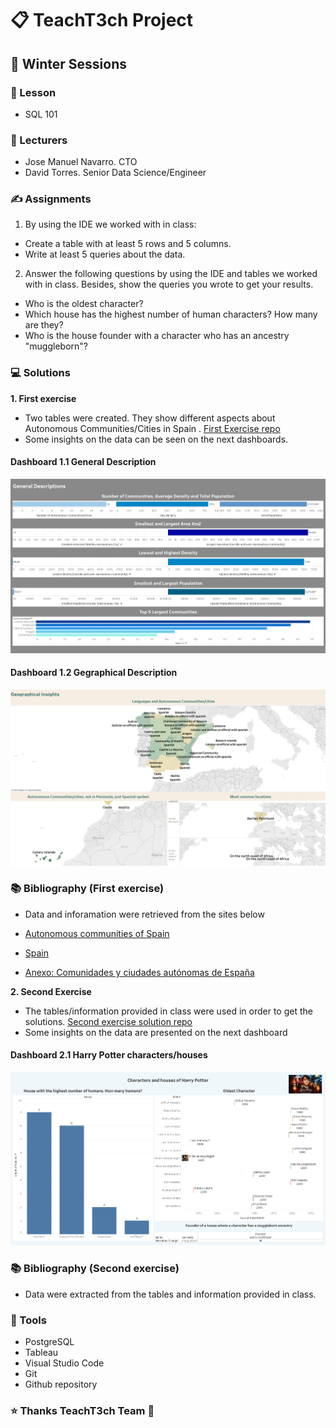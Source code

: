 # 📋 TeachT3ch Project

## 📜 Winter Sessions

### 📝 Lesson

- SQL 101

### 🤵 Lecturers

- Jose Manuel Navarro. CTO
- David Torres. Senior Data Science/Engineer

### ✍ Assignments

1. By using the IDE we worked with in class:

- Create a table with at least 5 rows and 5 columns.
- Write at least 5 queries about the data.

2. Answer the following questions by using the IDE and tables we worked with in class. Besides, show the queries you wrote to get your results.

- Who is the oldest character?
- Which house has the highest number of human characters? How many are they?
- Who is the house founder with a character who has an ancestry "muggleborn"?

### 💻 Solutions

**1. First exercise**

- Two tables were created. They show different aspects about Autonomous Communities/Cities in Spain . [First Exercise repo](first_excersise.sql)
- Some insights on the data can be seen on the next dashboards.

#### Dashboard 1.1 General Description

![General Description Dashboard](tableau_dashboards/general_descriptions.png)

#### Dashboard 1.2 Gegraphical Description

![Geographical Description Dashboard](tableau_dashboards/geographical_descripcion.png)

### 📚 Bibliography (First exercise)

- Data and inforamation were retrieved from the sites below

- [Autonomous communities of Spain](https://simple.wikipedia.org/wiki/Autonomous_communities_of_Spain)
- [Spain](https://en.wikipedia.org/wiki/Spain#cite_note-c-4)
- [Anexo: Comunidades y ciudades autónomas de España](https://es.wikipedia.org/wiki/Anexo:Comunidades_y_ciudades_aut%C3%B3nomas_de_Espa%C3%B1a)

**2. Second Exercise**

- The tables/information provided in class were used in order to get the solutions. [Second exercise solution repo](second_excersise.sql)
- Some insights on the data are presented on the next dashboard

#### Dashboard 2.1 Harry Potter characters/houses

![Harry Potter Dashboard](tableau_dashboards/harry_potter_dashboard.png)

### 📚 Bibliography (Second exercise)

- Data were extracted from the tables and information provided in class.

### 🔧 Tools

- PostgreSQL
- Tableau
- Visual Studio Code
- Git
- Github repository

### ⭐ Thanks TeachT3ch Team 🏅
